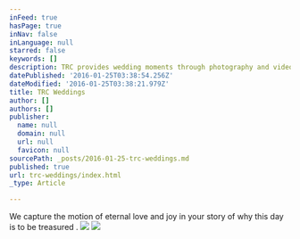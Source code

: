 ```yaml
---
inFeed: true
hasPage: true
inNav: false
inLanguage: null
starred: false
keywords: []
description: TRC provides wedding moments through photography and videography
datePublished: '2016-01-25T03:38:54.256Z'
dateModified: '2016-01-25T03:38:21.979Z'
title: TRC Weddings
author: []
authors: []
publisher:
  name: null
  domain: null
  url: null
  favicon: null
sourcePath: _posts/2016-01-25-trc-weddings.md
published: true
url: trc-weddings/index.html
_type: Article

---
```

We capture the motion of eternal love and joy in your story of why this day is to be treasured .
![](https://the-grid-user-content.s3-us-west-2.amazonaws.com/8a087b6a-1c8f-4a20-8a94-9d17a837e04b.jpg)
![](https://the-grid-user-content.s3-us-west-2.amazonaws.com/83ef6501-7dff-4fe2-bc44-5c75e6031f44.jpg)